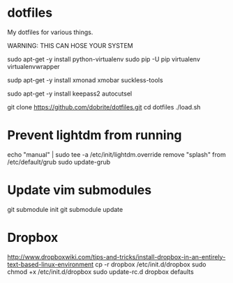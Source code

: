 dotfiles
========

My dotfiles for various things.

WARNING: THIS CAN HOSE YOUR SYSTEM

sudo apt-get -y install python-virtualenv
sudo pip -U pip virtualenv virtualenvwrapper

sudp apt-get -y install xmonad xmobar suckless-tools

sudo apt-get -y install keepass2 autocutsel

git clone https://github.com/dobrite/dotfiles.git
cd dotfiles
./load.sh

Prevent lightdm from running
============================

echo "manual" | sudo tee -a /etc/init/lightdm.override
remove "splash" from /etc/default/grub
sudo update-grub

Update vim submodules
=====================
git submodule init
git submodule update

Dropbox
=======
http://www.dropboxwiki.com/tips-and-tricks/install-dropbox-in-an-entirely-text-based-linux-environment
cp -r dropbox /etc/init.d/dropbox
sudo chmod +x /etc/init.d/dropbox
sudo update-rc.d dropbox defaults
